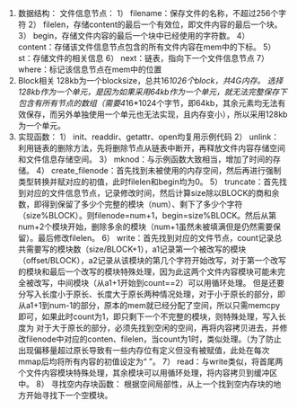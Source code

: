 1.	数据结构：
文件信息节点：
1）	filename：保存文件的名称，不超过256个字符
2）	filelen，存储content的最后一个有效位，即文件内容的最后一个块。
3）	begin，存储文件内容的最后一个块中已经使用的字符数。
4）	content：存储该文件信息节点包含的所有文件内容在mem中的下标。
5）	st：存储文件的相关信息
6）	next：链表，指向下一个文件信息节点
7）	where：标记该信息节点在mem中的位置
2.	Block相关
128kb为一个blocksize，总共16*1026个block，共4G内存。
选择128kb作为一个单元，是因为如果采用64kb作为一个单元，就无法完整保存下包含有所有节点的数组（需要4*16*1024个字节，即64kb，其余元素均无法有效保存，而另外单独使用一个单元也无法实现，且内存变小），所以采用128kb为一个单元。
3.	实现函数：
1）	 init、readdir、getattr、open均复用示例代码
2）	unlink： 利用链表的删除方法，先将删除节点从链表中断开，再释放文件内容存储空间和文件信息存储空间。
3）	mknod：与示例函数大致相当，增加了时间的存储。
4）	create_filenode：首先找到未被使用的内存空间，然后再进行强制类型转换并赋对应的初值，此时filelen和begin均为0。
5）	truncate：首先找到对应的文件信息节点，记录修改时间，然后计算size除以BLOCK的商和余数，即得到保留了多少个完整的模块（num）、剩下了多少个字符（size%BLOCK）。则filenode=num+1，begin=size%BLOCK。然后从第num+2个模块开始，删除多余的模块（num+1虽然未被填满但是仍然需要保留）。最后修改filelen。
6）	write：首先找到对应的文件节点，count记录总共需要写的模块数（size/BLOCK+1），a1记录第一个被改写的模块（offset/BLOCK），a2记录从该模块的第几个字符开始改写，对于第一个改写的模块和最后一个改写的模块特殊处理，因为此这两个文件内容模块可能未完全被改写，中间模块（从a1+1开始到count==2）可以用循环处理。
但是还要分写入长度小于原长、长度大于原长两种情况处理，对于小于原长的部分，即从a1+1到num-1的部分，原本的mem就已经分配了空间，所以只需memcpy即可，如果此时count为1，即只剩下一个不完整的模块，则特殊处理，写入长度为
对于大于原长的部分，必须先找到空闲的空间，再将内容拷贝进去，并修改filenode中对应的conten、filelen，当count为1时，类似处理。（为了防止出现偏移量超过原长导致有一些内存位有定义但没有被赋值，此处在每次mmap后均将所有内容的初值设定为“ ”。
7）	read：与write类似，将首尾两个文件内容模块特殊处理，其余模块可以用循环处理，将内容拷贝到缓冲区中。
8）	寻找空内存块函数：
根据空间局部性，从上一个找到空内存块的地方开始寻找下一个空模块。

